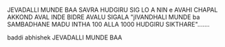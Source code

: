  JEVADALLI MUNDE BAA SAVRA HUDGIRU SIG 
LO A NIN e AVAHI CHAPAL  AKKOND AVAL INDE BIDRE AVALU SIGALA 
"jIVANDHALI MUNDE ba SAMBADHANE MADU INTHA 100 ALLA 1000 HUDGIRU SIKTHARE".......

baddi abhishek JEVADALLI MUNDE BAA
